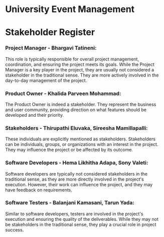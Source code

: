 # University Event Management

# Stakeholder Register

### Project Manager - Bhargavi Tatineni:
This role is typically responsible for overall project management, coordination, and ensuring the project meets its goals. While the Project Manager is a key player in the project, they are usually not considered a stakeholder in the traditional sense. They are more actively involved in the day-to-day management of the project.

### Product Owner - Khalida Parveen Mohammad:
The Product Owner is indeed a stakeholder. They represent the business and user community, providing direction on what features should be developed and their priority.

### Stakeholders - Thirupathi Eluvaka, Sireesha Mamillapalli:
These individuals are explicitly mentioned as stakeholders. Stakeholders can be individuals, groups, or organizations with an interest in the project. They may influence the project or be affected by its outcome.

### Software Developers - Hema Likhitha Adapa, Sony Valeti:
Software developers are typically not considered stakeholders in the traditional sense, as they are more directly involved in the project's execution. However, their work can influence the project, and they may have feedback on requirements.

### Software Testers - Balanjani Kamasani, Tarun Yada:
Similar to software developers, testers are involved in the project's execution and ensuring the quality of the deliverables. While they may not be stakeholders in the traditional sense, they play a crucial role in project success.

